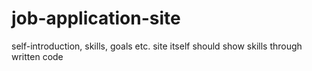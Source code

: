 # job-application-site

self-introduction, skills, goals etc.
site itself should show skills through written code
